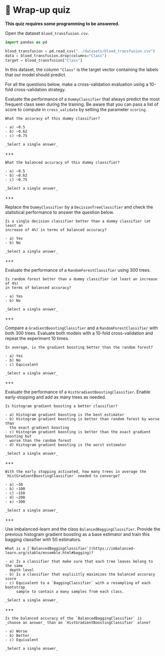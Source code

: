 # 🏁 Wrap-up quiz

**This quiz requires some programming to be answered.**

Open the dataset `blood_transfusion.csv`.

```py
import pandas as pd

blood_transfusion = pd.read_csv("../datasets/blood_transfusion.csv")
data = blood_transfusion.drop(columns="Class")
target = blood_transfusion["Class"]
```

In this dataset, the column `"Class"` is the target vector containing the
labels that our model should predict.

For all the questions below, make a cross-validation evaluation using a
10-fold cross-validation strategy.

Evaluate the performance of a `DummyClassifier` that always predict the most
frequent class seen during the training. Be aware that you can pass a list
of score to compute in `cross_validate` by setting the parameter `scoring`.

```{admonition} Question
What the accuracy of this dummy classifier?

- a) ~0.5
- b) ~0.62
- c) ~0.75

_Select a single answer_
```

+++

```{admonition} Question
What the balanced accuracy of this dummy classifier?

- a) ~0.5
- b) ~0.62
- c) ~0.75

_Select a single answer_
```

+++

Replace the `DummyClassifier` by a `DecisionTreeClassifier` and check the
statistical performance to answer the question below.

```{admonition} Question
Is a single decision classifier better than a dummy classifier (at least an
increase of 4%) in terms of balanced accuracy?

- a) Yes
- b) No

_Select a single answer_
```

+++

Evaluate the performance of a `RandomForestClassifier` using 300 trees.

```{admonition} Question
Is random forest better than a dummy classifier (at least an increase of 4%)
in terms of balanced accuracy?

- a) Yes
- b) No

_Select a single answer_
```

+++

Compare a `GradientBoostingClassifier` and a `RandomForestClassifier` with both
300 trees. Evaluate both models with a 10-fold cross-validation and repeat the
experiment 10 times.

```{admonition} Question
In average, is the gradient boosting better than the random forest?

- a) Yes
- b) No
- c) Equivalent

_Select a single answer_
```

+++

Evaluate the performance of a `HistGradientBoostingClassifier`. Enable
early-stopping and add as many trees as needed.

```{admonition} Question
Is histogram gradient boosting a better classifier?

- a) Histogram gradient boosting is the best estimator
- b) Histogram gradient boosting is better than random forest by worse than
  the exact gradient boosting
- c) Histogram gradient boosting is better than the exact gradient boosting but
  worse than the random forest
- d) Histogram gradient boosting is the worst estimator

_Select a single answer_
```

+++

```{admonition} Question
With the early stopping activated, how many trees in average the
`HistGradientBoostingClassifier` needed to converge?

- a) ~30
- b) ~100
- c) ~150
- d) ~200
- e) ~300

_Select a single answer_
```

+++

Use imbalanced-learn and the class `BalancedBaggingClassifier`. Provide the
previous histogram gradient boosting as a base estimator and train this bagging
classifier with 50 estimators.

```{admonition} Question
What is a [`BalancedBaggingClassifier`](https://imbalanced-learn.org/stable/ensemble.html#bagging)?

- a) Is a classifier that make sure that each tree leaves belong to the same
  depth level
- b) Is a classifier that explicitly maximizes the balanced accuracy score
- c) Equivalent to a `BaggingClassifier` with a resampling of each bootstrap
     sample to contain a many samples from each class.

_Select a single answer_
```

+++

```{admonition} Question
Is the balanced accuracy of the `BalancedBaggingClassifier` is
_choose an answer_ than an `HistGradientBoostingClassifier` alone?

- a) Worse
- b) Better
- c) Equivalent

_Select a single answer_
```
